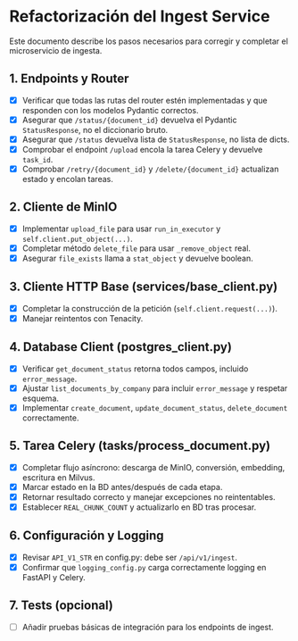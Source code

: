 # Refactorización del Ingest Service

Este documento describe los pasos necesarios para corregir y completar el microservicio de ingesta.

## 1. Endpoints y Router
- [x] Verificar que todas las rutas del router estén implementadas y que responden con los modelos Pydantic correctos.
- [x] Asegurar que `/status/{document_id}` devuelva el Pydantic `StatusResponse`, no el diccionario bruto.
- [x] Asegurar que `/status` devuelva lista de `StatusResponse`, no lista de dicts.
- [x] Comprobar el endpoint `/upload` encola la tarea Celery y devuelve `task_id`.
- [x] Comprobar `/retry/{document_id}` y `/delete/{document_id}` actualizan estado y encolan tareas.

## 2. Cliente de MinIO
- [x] Implementar `upload_file` para usar `run_in_executor` y `self.client.put_object(...)`.
- [x] Completar método `delete_file` para usar `_remove_object` real.
- [x] Asegurar `file_exists` llama a `stat_object` y devuelve boolean.

## 3. Cliente HTTP Base (services/base_client.py)
- [x] Completar la construcción de la petición (`self.client.request(...)`).
- [x] Manejar reintentos con Tenacity.

## 4. Database Client (postgres_client.py)
- [x] Verificar `get_document_status` retorna todos campos, incluido `error_message`.
- [x] Ajustar `list_documents_by_company` para incluir `error_message` y respetar esquema.
- [x] Implementar `create_document`, `update_document_status`, `delete_document` correctamente.

## 5. Tarea Celery (tasks/process_document.py)
- [x] Completar flujo asíncrono: descarga de MinIO, conversión, embedding, escritura en Milvus.
- [x] Marcar estado en la BD antes/después de cada etapa.
- [x] Retornar resultado correcto y manejar excepciones no reintentables.
- [x] Establecer `REAL_CHUNK_COUNT` y actualizarlo en BD tras procesar.

## 6. Configuración y Logging
- [x] Revisar `API_V1_STR` en config.py: debe ser `/api/v1/ingest`.
- [x] Confirmar que `logging_config.py` carga correctamente logging en FastAPI y Celery.

## 7. Tests (opcional)
- [ ] Añadir pruebas básicas de integración para los endpoints de ingest.
